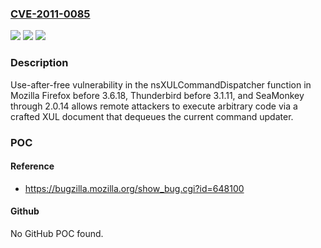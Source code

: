 ### [CVE-2011-0085](https://cve.mitre.org/cgi-bin/cvename.cgi?name=CVE-2011-0085)
![](https://img.shields.io/static/v1?label=Product&message=n%2Fa&color=blue)
![](https://img.shields.io/static/v1?label=Version&message=n%2Fa&color=blue)
![](https://img.shields.io/static/v1?label=Vulnerability&message=n%2Fa&color=brighgreen)

### Description

Use-after-free vulnerability in the nsXULCommandDispatcher function in Mozilla Firefox before 3.6.18, Thunderbird before 3.1.11, and SeaMonkey through 2.0.14 allows remote attackers to execute arbitrary code via a crafted XUL document that dequeues the current command updater.

### POC

#### Reference
- https://bugzilla.mozilla.org/show_bug.cgi?id=648100

#### Github
No GitHub POC found.

